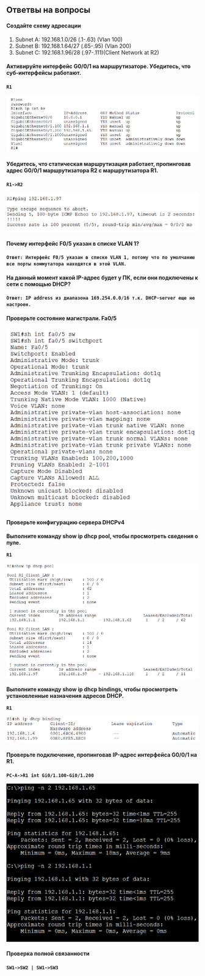 ## Ответвы на вопросы ##

#### Создайте схему адресации ####

1. Subnet A: 192.168.1.0/26 (.1-.63) (Vlan 100)
2. Subnet B: 192.168.1.64/27 (.65-.95) (Vlan 200)
3. Subnet C: 192.168.1.96/28 (.97-.111)(Client Network at R2)

#### Активируйте интерфейс G0/0/1 на маршрутизаторе. Убедитесь, что суб-интерфейсы работают. ####

**`R1`**

![](https://github.com/gerasev1992/otus_NEP_24-25/blob/main/labs/lab004/img/lab004_sub_int.png)

#### Убедитесь, что статическая маршрутизация работает, пропинговав адрес G0/0/1 маршрутизатора R2 с маршрутизатора R1. ####

**`R1->R2`**

![](https://github.com/gerasev1992/otus_NEP_24-25/blob/main/labs/lab004/img/lab004_ping_R2.png)

#### Почему интерфейс F0/5 указан в списке VLAN 1? ####

**`Ответ: Интерфейс F0/5 указан в списке VLAN 1, потому что по умолчанию все порты коммутатора находятся в этой VLAN.`**

#### На данный момент какой IP-адрес будет у ПК, если они подключены к сети с помощью DHCP? ####

**`Ответ: IP address из диапазона 169.254.0.0/16 т.к. DHCP-server еще не настроен.`**

#### Проверьте состояние магистрали. Fa0/5 ####

![](https://github.com/gerasev1992/otus_NEP_24-25/blob/main/labs/lab004/img/lab004_fa0.5.png)

#### Проверьте конфигурацию сервера DHCPv4 ####

**Выполните команду show ip dhcp pool, чтобы просмотреть сведения о пуле.**

**`R1`**

![](https://github.com/gerasev1992/otus_NEP_24-25/blob/main/labs/lab004/img/lab004_dhcp_pool.png)

**Выполните команду show ip dhcp bindings, чтобы просмотреть установленные назначения адресов DHCP.**

**`R1`**

![](https://github.com/gerasev1992/otus_NEP_24-25/blob/main/labs/lab004/img/lab004_dhcp_binding.png)

#### Проверьте подключение, пропинговав IP-адрес интерфейса G0/0/1 на R1. ####

**`PC-A->R1 int Gi0/1.100-Gi0/1.200`**

![](https://github.com/gerasev1992/otus_NEP_24-25/blob/main/labs/lab004/img/lab004_ping_R1_gig0.1_pcA.png)

#### Проверка полной связанности ####





**`SW1->SW2 | SW1->SW3`**

